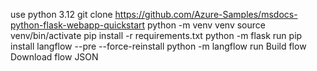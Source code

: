 use python 3.12
git clone https://github.com/Azure-Samples/msdocs-python-flask-webapp-quickstart
python -m venv venv
source venv/bin/activate
pip install -r requirements.txt
python -m flask run
pip install langflow --pre --force-reinstall
python -m langflow run
Build flow
Download flow JSON